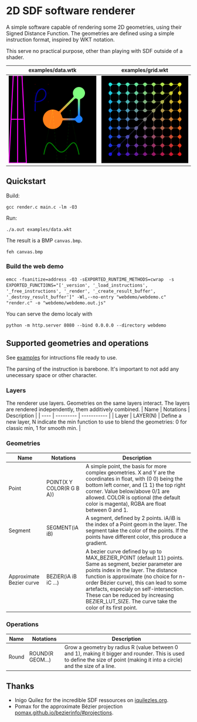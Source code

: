 # 2D SDF software renderer
A simple software capable of rendering some 2D geometries, using their Signed Distance Function.
The geometries are defined using a simple instruction format, inspired by WKT notation.

This serve no practical purpose, other than playing with SDF outside of a shader.

| examples/data.wtk | examples/grid.wkt |
| --- | --- |
| ![rendering of examples/data.wtf](./images/data.bmp) | ![rendering of examples/grid.wtf](./images/grid.bmp) |

## Quickstart
Build:
```shell
gcc render.c main.c -lm -O3
```

Run:
```shell
./a.out examples/data.wkt
```
The result is a BMP `canvas.bmp`.
```shell
feh canvas.bmp
```

### Build the web demo
```shell
emcc -fsanitize=address -O3 -sEXPORTED_RUNTIME_METHODS=cwrap  -s EXPORTED_FUNCTIONS="['_version', '_load_instructions', '_free_instructions', '_render', '_create_result_buffer', '_destroy_result_buffer']" -Wl,--no-entry "webdemo/webdemo.c" "render.c" -o "webdemo/webdemo.out.js"
```

You can serve the demo localy with
```shell
python -m http.server 8080 --bind 0.0.0.0 --directory webdemo
```

## Supported geometries and operations
See [examples](./examples/) for intructions file ready to use.

The parsing of the instruction is barebone. It's important to not add any unecessary space or other character.

### Layers
The renderer use layers. Geometries on the same layers interact.
The layers are rendered independently, them additively combined.
| Name | Notations | Description |
| ---- | --------- | ----------- |
| Layer | LAYER(N) | Define a new layer, N indicate the min function to use to blend the geometries: 0 for classic min, 1 for smooth min. |


### Geometries
| Name | Notations | Description |
| ---- | --------- | ----------- |
| Point | POINT(X Y COLOR(R G B A)) | A simple point, the basis for more complex geometries. X and Y are the coordinates in float, with (0 0) being the bottom left corner, and (1 1) the top right corner. Value below/above 0/1 are allowed. COLOR is optional (the default color is magenta), RGBA are float between 0 and 1. |
| Segment | SEGMENT(iA iB) | A segment, defined by 2 points. iA/iB is the index of a Point geom in the layer. The segment take the color of the points. If the points have different color, this produce a gradient. |
| Approximate Bezier curve | BEZIER(iA iB iC ...) | A bezier curve defined by up to MAX_BEZIER_POINT (default 11) points. Same as segment, bezier parameter are points index in the layer. The distance function is approximate (no choice for n-order Bézier curve), this can lead to some artefacts, especialy on self-intersection. These can be reduced by increasing BEZIER_LUT_SIZE. The curve take the color of its first point. |

### Operations
| Name | Notations | Description |
| ---- | --------- | ----------- |
| Round | ROUND(R GEOM...) | Grow a geometry by radius R (value between 0 and 1), making it bigger and rounder. This is used to define the size of point (making it into a circle) and the size of a line. |

## Thanks
- Inigo Quilez for the incredible SDF ressources on [iquilezles.org](https://iquilezles.org).
- Pomax for the approximate Bézier projection [pomax.github.io/bezierinfo/#projections](https://pomax.github.io/bezierinfo/#projections).
